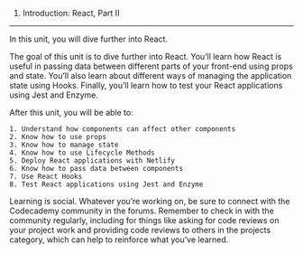 1. Introduction: React, Part II

---

In this unit, you will dive further into React.

The goal of this unit is to dive further into React. You’ll learn how React is useful in passing data between different parts of your front-end using props and state. You’ll also learn about different ways of managing the application state using Hooks. Finally, you’ll learn how to test your React applications using Jest and Enzyme.

After this unit, you will be able to:

    1. Understand how components can affect other components
    2. Know how to use props
    3. Know how to manage state
    4. Know how to use Lifecycle Methods
    5. Deploy React applications with Netlify
    6. Know how to pass data between components
    7. Use React Hooks
    8. Test React applications using Jest and Enzyme

Learning is social. Whatever you’re working on, be sure to connect with the Codecademy community in the forums. Remember to check in with the community regularly, including for things like asking for code reviews on your project work and providing code reviews to others in the projects category, which can help to reinforce what you’ve learned.
